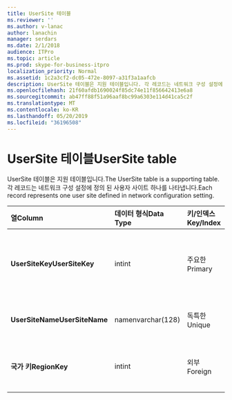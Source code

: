 ```yaml
---
title: UserSite 테이블
ms.reviewer: ''
ms.author: v-lanac
author: lanachin
manager: serdars
ms.date: 2/1/2018
audience: ITPro
ms.topic: article
ms.prod: skype-for-business-itpro
localization_priority: Normal
ms.assetid: 1c2a3cf2-dc05-472e-8097-a31f3a1aafcb
description: UserSite 테이블은 지원 테이블입니다. 각 레코드는 네트워크 구성 설정에 정의 된 사용자 사이트 하나를 나타냅니다.
ms.openlocfilehash: 21f60afdb1690024f85dc74e11f856642413e6a8
ms.sourcegitcommit: ab47ff88f51a96aaf8bc99a6303e114d41ca5c2f
ms.translationtype: MT
ms.contentlocale: ko-KR
ms.lasthandoff: 05/20/2019
ms.locfileid: "36196508"
---
```

# <a name="usersite-table"></a><span data-ttu-id="887e3-104">UserSite 테이블</span><span class="sxs-lookup"><span data-stu-id="887e3-104">UserSite table</span></span>
 
<span data-ttu-id="887e3-105">UserSite 테이블은 지원 테이블입니다.</span><span class="sxs-lookup"><span data-stu-id="887e3-105">The UserSite table is a supporting table.</span></span> <span data-ttu-id="887e3-106">각 레코드는 네트워크 구성 설정에 정의 된 사용자 사이트 하나를 나타냅니다.</span><span class="sxs-lookup"><span data-stu-id="887e3-106">Each record represents one user site defined in network configuration setting.</span></span>
  
|<span data-ttu-id="887e3-107">**열**</span><span class="sxs-lookup"><span data-stu-id="887e3-107">**Column**</span></span>|<span data-ttu-id="887e3-108">**데이터 형식**</span><span class="sxs-lookup"><span data-stu-id="887e3-108">**Data Type**</span></span>|<span data-ttu-id="887e3-109">**키/인덱스**</span><span class="sxs-lookup"><span data-stu-id="887e3-109">**Key/Index**</span></span>|<span data-ttu-id="887e3-110">**세부적인**</span><span class="sxs-lookup"><span data-stu-id="887e3-110">**Details**</span></span>|
|:-----|:-----|:-----|:-----|
|<span data-ttu-id="887e3-111">**UserSiteKey**</span><span class="sxs-lookup"><span data-stu-id="887e3-111">**UserSiteKey**</span></span> <br/> |<span data-ttu-id="887e3-112">int</span><span class="sxs-lookup"><span data-stu-id="887e3-112">int</span></span>  <br/> |<span data-ttu-id="887e3-113">주요한</span><span class="sxs-lookup"><span data-stu-id="887e3-113">Primary</span></span>  <br/> |<span data-ttu-id="887e3-114">사용자 사이트를 식별 하는 고유 번호입니다.</span><span class="sxs-lookup"><span data-stu-id="887e3-114">Unique number identifying the user site.</span></span>  <br/> |
|<span data-ttu-id="887e3-115">**UserSiteName**</span><span class="sxs-lookup"><span data-stu-id="887e3-115">**UserSiteName**</span></span> <br/> |<span data-ttu-id="887e3-116">name</span><span class="sxs-lookup"><span data-stu-id="887e3-116">nvarchar(128)</span></span>  <br/> |<span data-ttu-id="887e3-117">독특한</span><span class="sxs-lookup"><span data-stu-id="887e3-117">Unique</span></span>  <br/> |<span data-ttu-id="887e3-118">사용자 사이트의 이름입니다.</span><span class="sxs-lookup"><span data-stu-id="887e3-118">User site's name.</span></span>  <br/> |
|<span data-ttu-id="887e3-119">**국가 키**</span><span class="sxs-lookup"><span data-stu-id="887e3-119">**RegionKey**</span></span> <br/> |<span data-ttu-id="887e3-120">int</span><span class="sxs-lookup"><span data-stu-id="887e3-120">int</span></span>  <br/> |<span data-ttu-id="887e3-121">외부</span><span class="sxs-lookup"><span data-stu-id="887e3-121">Foreign</span></span>  <br/> |<span data-ttu-id="887e3-122">[지역 테이블](region.md)에서 참조 합니다.</span><span class="sxs-lookup"><span data-stu-id="887e3-122">Referenced from [Region table](region.md).</span></span>  <br/> |
   

